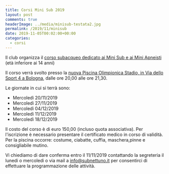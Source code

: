 ```yaml
---
title: Corsi Mini Sub 2019
layout: post
comments: true
headerImage: ../media/minisub-testata2.jpg
permalink: /2019/11/minisub
date: 2019-11-05T00:02:00+00:00
categories:
  - corsi
---
```


Il club organizza il [corso subacqueo dedicato ai Mini Sub e ai Mini Apneisti](/didattica-corsi-minisub) (età inferiore ai 14 anni)

Il corso verrà svolto presso la [nuova Piscina Olimpionica Stadio, in Via dello Sport 4 a Bologna](/dove-siamo), dalle ore 20,00 alle ore 21,30.

Le giornate in cui si terrà sono:

- Mercoledì 20/11/2019
- Mercoledì 27/11/2019
- Mercoledì 04/12/2019
- Mercoledì 11/12/2019
- Mercoledì 18/12/2019

Il costo del corso è di euro 150,00 (incluso quota associativa). Per l'iscrizione è necessario presentare il certificato medico in corso di validità. Per la piscina occorre: costume, ciabatte, cuffia, maschera,pinne e consigliabile mutino.

Vi chiediamo di dare conferma entro il 11/11/2019 contattando la segreteria il lunedi o mercoledi o via mail a info@subnettuno.it per consentirci di effettuare la programmazione delle attività.
